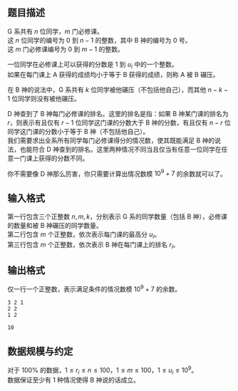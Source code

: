 ## 题目描述

G 系共有 $n$ 位同学，$m$ 门必修课。  
这 $n$ 位同学的编号为 $0$ 到 $n-1$ 的整数，其中 B 神的编号为 $0$ 号。  
这 $m$ 门必修课编号为 $0$ 到 $m-1$ 的整数。

一位同学在必修课上可以获得的分数是 $1$ 到 $u_i$ 中的一个整数。  
如果在每门课上 A 获得的成绩均小于等于 B 获得的成绩，则称 A 被 B 碾压。

在 B 神的说法中，G 系共有 $k$ 位同学被他碾压（不包括他自己），而其他 $n-k-1$ 位同学则没有被他碾压。

D 神查到了 B 神每门必修课的排名。这里的排名是指：如果 B 神某门课的排名为 $r$，则表示有且仅有 $r-1$ 位同学这门课的分数大于 B 神的分数，有且仅有 $n-r$ 位同学这门课的分数小于等于 B 神（不包括他自己）。  
我们需要求出全系所有同学每门必修课得分的情况数，使其既能满足 B 神的说法，也能符合 D 神查到的排名。这里两种情况不同当且仅当有任意一位同学在任意一门课上获得的分数不同。

你不需要像 D 神那么厉害，你只需要计算出情况数模 $10^9+7$ 的余数就可以了。

## 输入格式

第一行包含三个正整数 $n,m,k$，分别表示 G 系的同学数量（包括 B 神），必修课的数量和被 B 神碾压的同学数量。  
第二行包含 $m$ 个正整数，依次表示每门课的最高分 $u_i$。  
第三行包含 $m$ 个正整数，依次表示 B 神在每门课上的排名 $r_i$。

## 输出格式

仅一行一个正整数，表示满足条件的情况数模 $10^9+7$ 的余数。

```input1
3 2 1
2 2
1 2
```

```output1
10
```

## 数据规模与约定

对于 $100\%$ 的数据，$1 \le r_i \le n \le 100$，$1 \le m \le 100$，$1 \le u_i \le 10^9$。  
数据保证至少有 $1$ 种情况使得 B 神说的话成立。